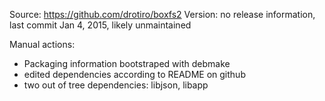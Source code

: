 Source: https://github.com/drotiro/boxfs2
Version: no release information, last commit Jan 4, 2015, likely unmaintained


Manual actions:
  - Packaging information bootstraped with debmake
  - edited dependencies according to README on github
  - two out of tree dependencies: libjson, libapp

